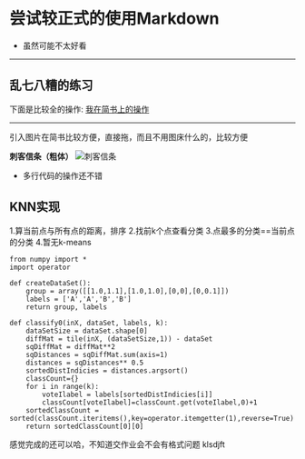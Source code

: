 # 尝试较正式的使用Markdown
* 虽然可能不太好看
***
## 乱七八糟的练习
下面是比较全的操作:
[我在简书上的操作](http://www.jianshu.com/p/a96b77ba86e5)
***
引入图片在简书比较方便，直接拖，而且不用图床什么的，比较方便

**刺客信条（粗体）**
[]()
![刺客信条](http://upload-images.jianshu.io/upload_images/8685793-f63e8581c27758f4.jpg?imageMogr2/auto-orient/strip%7CimageView2/2/w/1240)

* 多行代码的操作还不错
## KNN实现
1.算当前点与所有点的距离，排序
2.找前k个点查看分类
3.点最多的分类==当前点的分类
4.暂无k-means
```
from numpy import *
import operator

def createDataSet():
    group = array([[1.0,1.1],[1.0,1.0],[0,0],[0,0.1]])
    labels = ['A','A','B','B']
    return group, labels

def classify0(inX, dataSet, labels, k):
    dataSetSize = dataSet.shape[0]
    diffMat = tile(inX, (dataSetSize,1)) - dataSet
    sqDiffMat = diffMat**2
    sqDistances = sqDiffMat.sum(axis=1)
    distances = sqDistances** 0.5
    sortedDistIndicies = distances.argsort()
    classCount={}    
    for i in range(k):
        voteIlabel = labels[sortedDistIndicies[i]]
        classCount[voteIlabel]=classCount.get(voteIlabel,0)+1
    sortedClassCount = sorted(classCount.iteritems(),key=operator.itemgetter(1),reverse=True)
    return sortedClassCount[0][0]

```

感觉完成的还可以哈，不知道交作业会不会有格式问题
klsdjft
